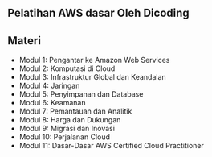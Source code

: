 ## Pelatihan AWS dasar Oleh Dicoding

## Materi

- Modul 1: Pengantar ke Amazon Web Services
- Modul 2: Komputasi di Cloud
- Modul 3: Infrastruktur Global dan Keandalan
- Modul 4: Jaringan
- Modul 5: Penyimpanan dan Database
- Modul 6: Keamanan
- Modul 7: Pemantauan dan Analitik
- Modul 8: Harga dan Dukungan
- Modul 9: Migrasi dan Inovasi
- Modul 10: Perjalanan Cloud
- Modul 11: Dasar-Dasar AWS Certified Cloud Practitioner
